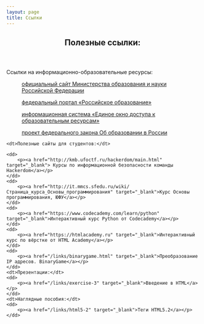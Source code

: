 ```yaml
---
layout: page
title: Ссылки
---
```

<section>
<header class="major">
	<h2>Полезные ссылки:</h2>
</header>

<dl>
	<dt>Ссылки на информационно-образовательные ресурсы:</dt>
	<dd>
		<p><a href="http://www.mon.gov.ru/" target="_blank"> официальный сайт Министерства образования и науки Российской Федерации</a></p>
	</dd>
	<dd>
		<p><a href="http://www.edu.ru" target="_blank">федеральный портал «Российское образование»</a></p>
	</dd>
	<dd>
		<p><a href="http://window.edu.ru" target="_blank">информационная система «Единое окно доступа к образовательным ресурсам»</a></p>
	</dd>
	<dd>
		<p><a href="/links/fep-rus.pdf" target="_blank">проект федерального закона Об образовании в России</a></p>
	</dd>
	
	<dt>Полезные сайты для студентов:</dt>
	
	<dd>
		<p><a href="http://kmb.ufoctf.ru/hackerdom/main.html" target="_blank"> Курсы по информационной безопасности команды Hackerdom</a></p>
	</dd>
	<dd>
		<p><a href="http://it.mmcs.sfedu.ru/wiki/Страница_курса_Основы_программирования" target="_blank">Курс Основы программирования, ЮФУ</a></p>
	</dd>
	<dd>
		<p><a href="https://www.codecademy.com/learn/python" target="_blank">Интерактивный курс Python от Codecademy</a></p>
	</dd>
	<dd>
		<p><a href="https://htmlacademy.ru" target="_blank">Интерактивный курс по вёрстке от HTML Academy</a></p>
	</dd>
	<dd>
		<p><a href="/links/binarygame.html" target="_blank">Преобразование IP адресов. BinaryGame</a></p>
	</dd>
	<dt>Презентации:</dt>
	<dd>
		<p><a href="/links/exercise-3" target="_blank">Введение в HTML</a></p>
	</dd>
	<dt>Наглядные пособия:</dt>
	<dd>
		<p><a href="/links/html5-2" target="_blank">Теги HTML5.2</a></p>
	</dd>
</dl>
</section>